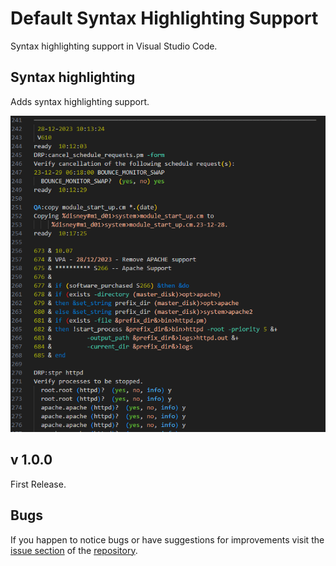 # Default Syntax Highlighting Support

Syntax highlighting support in Visual Studio Code.

## Syntax highlighting

Adds syntax highlighting support.

![Screenshot VOS Command Macro](/images/Screenshot_01.png?raw=true)
 
## v 1.0.0

First Release.

## Bugs

If you happen to notice bugs or have suggestions for improvements visit the [issue section](https://github.com/Vince1024/Default-Syntax-Highlighting-Support-For-VsCode/issues) of the [repository](https://github.com/Vince1024/Default-Syntax-Highlighting-Support-For-VsCode).
